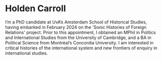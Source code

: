 # Holden Carroll

I’m a PhD candidate at UvA’s Amsterdam School of Historical Studies, having embarked in February 2024 on the 'Sonic Histories of Foreign Relations' project. Prior to this appointment, I obtained an MPhil in Politics and International Studies from the University of Cambridge, and a BA in Political Science from Montréal’s Concordia University. I am interested in critical histories of the international system and new frontiers of enquiry in international studies.